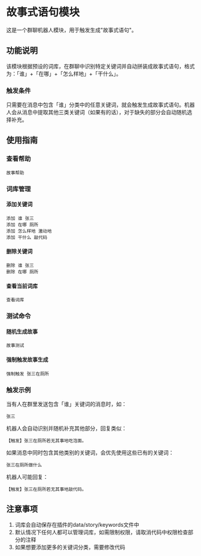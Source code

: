 # 故事式语句模块

这是一个群聊机器人模块，用于触发生成"故事式语句"。

## 功能说明

该模块根据预设的词库，在群聊中识别特定关键词并自动拼装成故事式语句，格式为：「谁」+「在哪」+「怎么样地」+「干什么」。

### 触发条件

只需要在消息中包含「谁」分类中的任意关键词，就会触发生成故事式语句。机器人会从消息中提取其他三类关键词（如果有的话），对于缺失的部分会自动随机选择补充。

## 使用指南

### 查看帮助
```
故事帮助
```

### 词库管理

#### 添加关键词
```
添加 谁 张三
添加 在哪 厕所
添加 怎么样地 激动地
添加 干什么 敲代码
```

#### 删除关键词
```
删除 谁 张三
删除 在哪 厕所
```

#### 查看当前词库
```
查看词库
```

### 测试命令

#### 随机生成故事
```
故事测试
```

#### 强制触发故事生成
```
强制触发 张三在厕所
```

### 触发示例

当有人在群里发送包含「谁」关键词的消息时，如：
```
张三
```

机器人会自动识别并随机补充其他部分，回复类似：
```
【触发】张三在厕所若无其事地吃泡面。
```

如果消息中同时包含其他类别的关键词，会优先使用这些已有的关键词：
```
张三在厕所做什么
```

机器人可能回复：
```
【触发】张三在厕所若无其事地敲代码。
```

## 注意事项

1. 词库会自动保存在插件的data/story/keywords文件中
2. 默认情况下任何人都可以管理词库，如需限制权限，请取消代码中权限检查部分的注释
3. 如果想要添加更多的关键词分类，需要修改代码 
